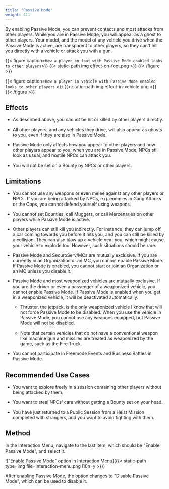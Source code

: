 ```yaml
---
title: "Passive Mode"
weight: 411
---
```


By enabling Passive Mode, you can prevent contacts and most attacks from other
players. While you are in Passive Mode, you will appear as a ghost to other
players. Your model, and the model of any vehicle you drive when the Passive
Mode is active, are transparent to other players, so they can't hit you
directly with a vehicle or attack you with a gun.

{{< figure caption=`How a player on foot with Passive Mode enabled looks to
other players`>}}
{{< static-path img effect-on-foot.png >}}
{{< /figure >}}

{{< figure caption=`How a player in vehicle with Passive Mode enabled looks to
other players` >}}
{{< static-path img effect-in-vehicle.png >}}
{{< /figure >}}

## Effects

- As described above, you cannot be hit or killed by other players directly.

- All other players, and any vehicles they drive, will also appear as ghosts to
  you, even if they are also in Passive Mode.

- Passive Mode only affects how you appear to other players and how other
  players appear to you; when you are in Passive Mode, NPCs still look as
  usual, and hostile NPCs can attack you.

- You will not be set on a Bounty by NPCs or other players.

## Limitations

- You cannot use any weapons or even melee against any other players or NPCs.
  If you are being attacked by NPCs, e.g. enemies in Gang Attacks or the Cops,
  you cannot defend yourself using weapons.

- You cannot set Bounties, call Muggers, or call Mercenaries on other players
  while Passive Mode is active.

- Other players can still kill you indirectly. For instance, they can jump off
  a car coming towards you before it hits you, and you can still be killed by a
  collision.  They can also blow up a vehicle near you, which might cause your
  vehicle to explode too. However, such situations should be rare.

- Passive Mode and SecuroServ/MCs are mutually exclusive. If you are currently
  in an Organization or an MC, you cannot enable Passive Mode. If Passive Mode
  is enabled, you cannot start or join an Organization or an MC unless you
  disable it.

- Passive Mode and most weaponized vehicles are mutually exclusive. If you are
  the driver or even a passenger of a weaponized vehicle, you cannot enable
  Passive Mode. If Passive Mode is enabled when you get in a weaponized
  vehicle, it will be deactivated automatically.

  - Thruster, the jetpack, is the only weaponized vehicle I know that will not
    force Passive Mode to be disabled. When you use the vehicle in Passive
    Mode, you cannot use any weapons equipped, but Passive Mode will not be
    disabled.

  - Note that certain vehicles that do not have a conventional weapon like
    machine gun and missiles are treated as weaponized by the game, such as the
    Fire Truck.

- You cannot participate in Freemode Events and Business Battles in Passive
  Mode.

## Recommended Use Cases

- You want to explore freely in a session containing other players without
  being attacked by them.

- You want to steal NPCs' cars without getting a Bounty set on your head.

- You have just returned to a Public Session from a Heist Mission completed
  with strangers, and you want to avoid fighting with them.

## Method

In the Interaction Menu, navigate to the last item, which should be "Enable
Passive Mode", and select it.

!["Enable Passive Mode" option in Interaction
Menu]({{< static-path type=img file=interaction-menu.png l10n=y >}})

After enabling Passive Mode, the option changes to "Disable Passive Mode",
which can be used to disable it.
